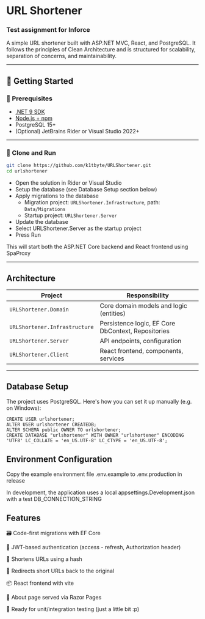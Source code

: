 ﻿# URL Shortener

### Test assignment for **Inforce**

A simple URL shortener built with ASP.NET MVC, React, and PostgreSQL. It follows the principles of Clean Architecture and is structured for scalability, separation of concerns, and maintainability.

---

## 🚀 Getting Started

### 🔧 Prerequisites

- [.NET 9 SDK](https://dotnet.microsoft.com/download/dotnet/9.0)
- [Node.js + npm](https://nodejs.org/)
- PostgreSQL 15+
- (Optional) JetBrains Rider or Visual Studio 2022+

---

### 🔄 Clone and Run

```bash
git clone https://github.com/k1tbyte/URLShortener.git
cd urlshortener
```

- Open the solution in Rider or Visual Studio
- Setup the database (see Database Setup section below)
- Apply migrations to the database
  - Migration project: `URLShortener.Infrastructure`, path: `Data/Migrations`
  - Startup project: `URLShortener.Server`
- Update the database
- Select URLShortener.Server as the startup project
- Press Run

This will start both the ASP.NET Core backend and React frontend using SpaProxy

---
## Architecture
| Project                       | Responsibility                                  |
|-------------------------------| ----------------------------------------------- |
| `URLShortener.Domain`         | Core domain models and logic (entities) |
| `URLShortener.Infrastructure` | Persistence logic, EF Core DbContext, Repositories |
| `URLShortener.Server`         | API endpoints, configuration  |
| `URLShortener.Client`         | React frontend, components, services |

---

## Database Setup

The project uses PostgreSQL. Here's how you can set it up manually (e.g. on Windows):

```
CREATE USER urlshortener;
ALTER USER urlshortener CREATEDB;
ALTER SCHEMA public OWNER TO urlshortener;
CREATE DATABASE "urlshortener" WITH OWNER "urlshortener" ENCODING 'UTF8' LC_COLLATE = 'en_US.UTF-8' LC_CTYPE = 'en_US.UTF-8';
```

## Environment Configuration

Copy the example environment file .env.example to .env.production in release

In development, the application uses a local appsettings.Development.json with a test DB_CONNECTION_STRING

## Features

🗃️ Code-first migrations with EF Core

🔐 JWT-based authentication (access - refresh, Authorization header)

🔗 Shortens URLs using a hash

🔄 Redirects short URLs back to the original

📦 React frontend with vite

📄 About page served via Razor Pages

🧪 Ready for unit/integration testing (just a little bit :p)


